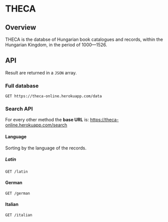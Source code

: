 # THECA

## Overview

THECA is the databse of Hungarian book catalogues and records, within the Hungarian Kingdom, in the period of 1000&mdash;1526.

## API

Result are returned in a `JSON` array.


### Full database

    GET https://theca-online.herokuapp.com/data

### Search API

For every other method the **base URL** is: https://theca-online.herokuapp.com/search

#### Language 

Sorting by the language of the records.

##### Latin

`GET /latin`

#### German

`GET /german`


#### Italian

`GET /italian`
